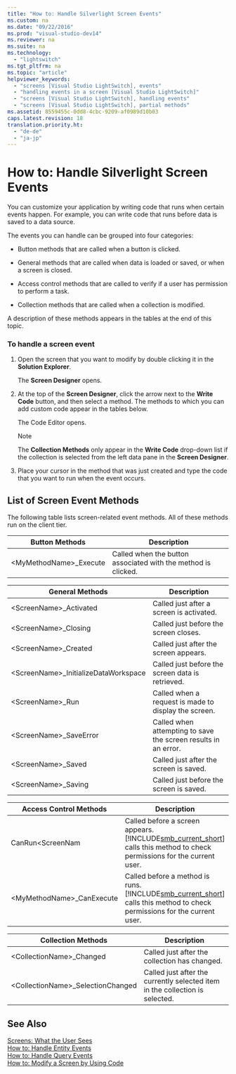 ```yaml
---
title: "How to: Handle Silverlight Screen Events"
ms.custom: na
ms.date: "09/22/2016"
ms.prod: "visual-studio-dev14"
ms.reviewer: na
ms.suite: na
ms.technology: 
  - "lightswitch"
ms.tgt_pltfrm: na
ms.topic: "article"
helpviewer_keywords: 
  - "screens [Visual Studio LightSwitch], events"
  - "handling events in a screen [Visual Studio LightSwitch]"
  - "screens [Visual Studio LightSwitch], handling events"
  - "screens [Visual Studio LightSwitch], partial methods"
ms.assetid: 8559455c-0dd8-4cbc-9209-af0989d10b03
caps.latest.revision: 18
translation.priority.ht: 
  - "de-de"
  - "ja-jp"
---
```

# How to: Handle Silverlight Screen Events
You can customize your application by writing code that runs when certain events happen. For example, you can write code that runs before data is saved to a data source.  
  
 The events you can handle can be grouped into four categories:  
  
-   Button methods that are called when a button is clicked.  
  
-   General methods that are called when data is loaded or saved, or when a screen is closed.  
  
-   Access control methods that are called to verify if a user has permission to perform a task.  
  
-   Collection methods that are called when a collection is modified.  
  
 A description of these methods appears in the tables at the end of this topic.  
  
### To handle a screen event  
  
1.  Open the screen that you want to modify by double clicking it in the **Solution Explorer**.  
  
     The **Screen Designer** opens.  
  
2.  At the top of the **Screen Designer**, click the arrow next to the **Write Code** button, and then select a method. The methods to which you can add custom code appear in the tables below.  
  
     The Code Editor opens.  
  
    > [!NOTE]
    >  The **Collection Methods** only appear in the **Write Code** drop-down list if the collection is selected from the left data pane in the **Screen Designer**.  
  
3.  Place your cursor in the method that was just created and type the code that you want to run when the event occurs.  
  
## List of Screen Event Methods  
 The following table lists screen-related event methods. All of these methods run on the client tier.  
  
|**Button Methods**|Description|  
|------------------------|-----------------|  
|<MyMethodName\>_Execute|Called when the button associated with the method is clicked.|  
  
|**General Methods**|Description|  
|-------------------------|-----------------|  
|<ScreenName\>_Activated|Called just after a screen is activated.|  
|<ScreenName\>_Closing|Called just before the screen closes.|  
|<ScreenName\>_Created|Called just after the screen appears.|  
|<ScreenName\>_InitializeDataWorkspace|Called just before the screen data is retrieved.|  
|<ScreenName\>_Run|Called when a request is made to display the screen.|  
|<ScreenName\>_SaveError|Called when attempting to save the screen results in an error.|  
|<ScreenName\>_Saved|Called just after the screen is saved.|  
|<ScreenName\>_Saving|Called just before the screen is saved.|  
  
|**Access Control Methods**|Description|  
|--------------------------------|-----------------|  
|CanRun<ScreenNam|Called before a screen appears. [!INCLUDE[smb_current_short](../VS_csharp/includes/smb_current_short_md.md)] calls this method to check permissions for the current user.|  
|<MyMethodName\>_CanExecute|Called before a method is runs. [!INCLUDE[smb_current_short](../VS_csharp/includes/smb_current_short_md.md)] calls this method to check permissions for the current user.|  
  
|**Collection Methods**|Description|  
|----------------------------|-----------------|  
|<CollectionName\>_Changed|Called just after the collection has changed.|  
|<CollectionName\>_SelectionChanged|Called just after the currently selected item in the collection is selected.|  
  
## See Also  
 [Screens: What the User Sees](../VS_csharp/screens--the-user-interface-of-your-lightswitch-application.md)   
 [How to: Handle Entity Events](../VS_csharp/how-to--handle-data-events.md)   
 [How to: Handle Query Events](../VS_csharp/how-to--handle-query-events.md)   
 [How to: Modify a Screen by Using Code](../VS_csharp/how-to--modify-a-silverlight-screen-by-using-code.md)